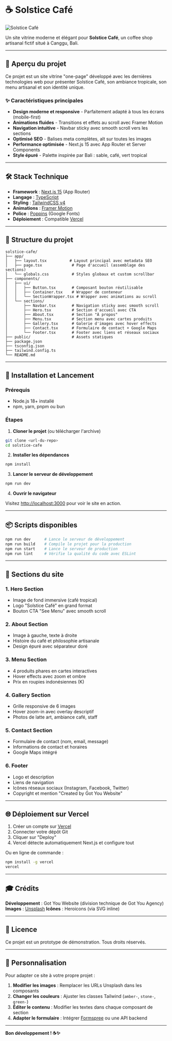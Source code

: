 # ☕ Solstice Café

![Solstice Café](https://images.unsplash.com/photo-1495474472287-4d71bcdd2085?q=80&w=2070)

Un site vitrine moderne et élégant pour **Solstice Café**, un coffee shop artisanal fictif situé à Canggu, Bali.

---

## 🎯 Aperçu du projet

Ce projet est un site vitrine "one-page" développé avec les dernières technologies web pour présenter Solstice Café, son ambiance tropicale, son menu artisanal et son identité unique.

### ✨ Caractéristiques principales

- **Design moderne et responsive** - Parfaitement adapté à tous les écrans (mobile-first)
- **Animations fluides** - Transitions et effets au scroll avec Framer Motion
- **Navigation intuitive** - Navbar sticky avec smooth scroll vers les sections
- **Optimisé SEO** - Balises meta complètes, alt sur toutes les images
- **Performance optimisée** - Next.js 15 avec App Router et Server Components
- **Style épuré** - Palette inspirée par Bali : sable, café, vert tropical

---

## 🛠️ Stack Technique

- **Framework** : [Next.js 15](https://nextjs.org/) (App Router)
- **Langage** : [TypeScript](https://www.typescriptlang.org/)
- **Styling** : [TailwindCSS v4](https://tailwindcss.com/)
- **Animations** : [Framer Motion](https://www.framer.com/motion/)
- **Police** : [Poppins](https://fonts.google.com/specimen/Poppins) (Google Fonts)
- **Déploiement** : Compatible [Vercel](https://vercel.com/)

---

## 📂 Structure du projet

```
solstice-cafe/
├── app/
│   ├── layout.tsx          # Layout principal avec metadata SEO
│   ├── page.tsx             # Page d'accueil (assemblage des sections)
│   └── globals.css          # Styles globaux et custom scrollbar
├── components/
│   ├── ui/
│   │   ├── Button.tsx       # Composant bouton réutilisable
│   │   ├── Container.tsx    # Wrapper de conteneur
│   │   └── SectionWrapper.tsx # Wrapper avec animations au scroll
│   └── sections/
│       ├── Navbar.tsx       # Navigation sticky avec smooth scroll
│       ├── Hero.tsx         # Section d'accueil avec CTA
│       ├── About.tsx        # Section "À propos"
│       ├── Menu.tsx         # Section menu avec cartes produits
│       ├── Gallery.tsx      # Galerie d'images avec hover effects
│       ├── Contact.tsx      # Formulaire de contact + Google Maps
│       └── Footer.tsx       # Footer avec liens et réseaux sociaux
├── public/                  # Assets statiques
├── package.json
├── tsconfig.json
├── tailwind.config.ts
└── README.md
```

---

## 🚀 Installation et Lancement

### Prérequis

- Node.js 18+ installé
- npm, yarn, pnpm ou bun

### Étapes

1. **Cloner le projet** (ou télécharger l'archive)

```bash
git clone <url-du-repo>
cd solstice-cafe
```

2. **Installer les dépendances**

```bash
npm install
```

3. **Lancer le serveur de développement**

```bash
npm run dev
```

4. **Ouvrir le navigateur**

Visitez [http://localhost:3000](http://localhost:3000) pour voir le site en action.

---

## 📦 Scripts disponibles

```bash
npm run dev      # Lance le serveur de développement
npm run build    # Compile le projet pour la production
npm run start    # Lance le serveur de production
npm run lint     # Vérifie la qualité du code avec ESLint
```

---

## 🎨 Sections du site

### 1. **Hero Section**
- Image de fond immersive (café tropical)
- Logo "Solstice Café" en grand format
- Bouton CTA "See Menu" avec smooth scroll

### 2. **About Section**
- Image à gauche, texte à droite
- Histoire du café et philosophie artisanale
- Design épuré avec séparateur doré

### 3. **Menu Section**
- 4 produits phares en cartes interactives
- Hover effects avec zoom et ombre
- Prix en roupies indonésiennes (K)

### 4. **Gallery Section**
- Grille responsive de 6 images
- Hover zoom-in avec overlay descriptif
- Photos de latte art, ambiance café, staff

### 5. **Contact Section**
- Formulaire de contact (nom, email, message)
- Informations de contact et horaires
- Google Maps intégré

### 6. **Footer**
- Logo et description
- Liens de navigation
- Icônes réseaux sociaux (Instagram, Facebook, Twitter)
- Copyright et mention "Created by Got You Website"

---

## 🌐 Déploiement sur Vercel

1. Créer un compte sur [Vercel](https://vercel.com/)
2. Connecter votre dépôt Git
3. Cliquer sur "Deploy"
4. Vercel détecte automatiquement Next.js et configure tout

Ou en ligne de commande :

```bash
npm install -g vercel
vercel
```

---

## 🎓 Crédits

**Développement** : Got You Website (division technique de Got You Agency)
**Images** : [Unsplash](https://unsplash.com/)
**Icônes** : Heroicons (via SVG inline)

---

## 📄 Licence

Ce projet est un prototype de démonstration. Tous droits réservés.

---

## 🔧 Personnalisation

Pour adapter ce site à votre propre projet :

1. **Modifier les images** : Remplacer les URLs Unsplash dans les composants
2. **Changer les couleurs** : Ajuster les classes Tailwind (`amber-`, `stone-`, `green-`)
3. **Éditer le contenu** : Modifier les textes dans chaque composant de section
4. **Adapter le formulaire** : Intégrer [Formspree](https://formspree.io/) ou une API backend

---

**Bon développement ! ☕✨**
